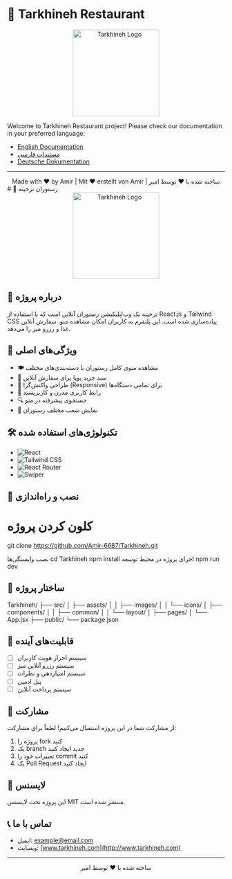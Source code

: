# 🌿 Tarkhineh Restaurant

<div align="center">
  <img src="./src/assets/images/logo.png" alt="Tarkhineh Logo" width="200"/>
</div>

Welcome to Tarkhineh Restaurant project! Please check our documentation in your preferred language:

- [English Documentation](./README_ENG.md)
- [مستندات فارسی](./README_FA.md)
- [Deutsche Dokumentation](./README_DE.md)

---

<div align="center">
  Made with ❤️ by Amir | Mit ❤️ erstellt von Amir | ساخته شده با ❤️ توسط امیر
</div> 
# 🌿 رستوران ترخینه

<div align="center">
  <img src="./src/assets/images/logo.png" alt="Tarkhineh Logo" width="200"/>
</div>

## 📖 درباره پروژه

ترخینه یک وب‌اپلیکیشن رستوران آنلاین است که با استفاده از React.js و Tailwind CSS پیاده‌سازی شده است. این پلتفرم به کاربران امکان مشاهده منو، سفارش آنلاین غذا و رزرو میز را می‌دهد.

## 🚀 ویژگی‌های اصلی

- 🍽️ مشاهده منوی کامل رستوران با دسته‌بندی‌های مختلف
- 🛒 سبد خرید پویا برای سفارش آنلاین
- 📱 طراحی واکنش‌گرا (Responsive) برای تمامی دستگاه‌ها
- 🎨 رابط کاربری مدرن و کاربرپسند
- 🔍 جستجوی پیشرفته در منو
- 📍 نمایش شعب مختلف رستوران

## 🛠️ تکنولوژی‌های استفاده شده

- ![React](https://img.shields.io/badge/React-20232A?style=for-the-badge&logo=react&logoColor=61DAFB)
- ![Tailwind CSS](https://img.shields.io/badge/Tailwind_CSS-38B2AC?style=for-the-badge&logo=tailwind-css&logoColor=white)
- ![React Router](https://img.shields.io/badge/React_Router-CA4245?style=for-the-badge&logo=react-router&logoColor=white)
- ![Swiper](https://img.shields.io/badge/Swiper-6332F6?style=for-the-badge&logo=swiper&logoColor=white)

## 🚀 نصب و راه‌اندازی

# کلون کردن پروژه

git clone https://github.com/Amir-6687/Tarkhineh.git

نصب وابستگی‌ها
cd Tarkhineh
npm install
اجرای پروژه در محیط توسعه
npm run dev

## 📁 ساختار پروژه

Tarkhineh/
├── src/
│ ├── assets/
│ │ ├── images/
│ │ └── icons/
│ ├── components/
│ │ ├── common/
│ │ └── layout/
│ ├── pages/
│ └── App.jsx
├── public/
└── package.json

## 🎯 قابلیت‌های آینده

- [ ] سیستم احراز هویت کاربران
- [ ] سیستم رزرو آنلاین میز
- [ ] سیستم امتیازدهی و نظرات
- [ ] پنل ادمین
- [ ] سیستم پرداخت آنلاین

## 👥 مشارکت

از مشارکت شما در این پروژه استقبال می‌کنیم! لطفاً برای مشارکت:

1. پروژه را fork کنید
2. یک branch جدید ایجاد کنید
3. تغییرات خود را commit کنید
4. یک Pull Request ایجاد کنید

## 📝 لایسنس

این پروژه تحت لایسنس MIT منتشر شده است.

## 📞 تماس با ما

- ایمیل: [example@email.com](mailto:example@email.com)
- وبسایت: [www.tarkhineh.com](http://www.tarkhineh.com)

---

<div align="center">
  ساخته شده با ❤️ توسط امیر
</div>
